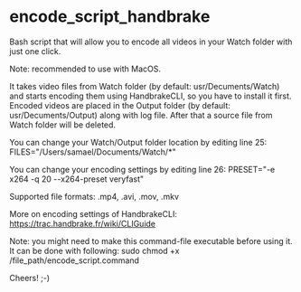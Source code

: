 # encode_script_handbrake
Bash script that will allow you to encode all videos in your Watch folder with just one click.

Note: recommended to use with MacOS.

It takes video files from Watch folder (by default: usr/Decuments/Watch) and starts encoding them using HandbrakeCLI, so you have to install it first. Encoded videos are placed in the Output folder (by default: usr/Decuments/Output) along with log file. After that a source file from Watch folder will be deleted. 

You can change your Watch/Output folder location by editing line 25:
  FILES="/Users/samael/Documents/Watch/*"

You can change your encoding settings by editing line 26:
  PRESET="-e x264 -q 20 --x264-preset veryfast"

Supported file formats: .mp4, .avi, .mov, .mkv

More on encoding settings of HandbrakeCLI:
https://trac.handbrake.fr/wiki/CLIGuide 

Note: you might need to make this command-file executable before using it. It can be done with following:
sudo chmod +x /file_path/encode_script.command

Cheers! ;-)

